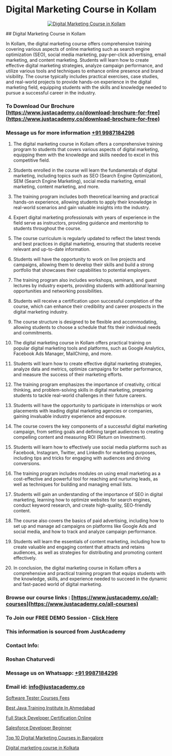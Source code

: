 # Digital Marketing Course in Kollam

<p align="center">
  <a href="https://justacademy.co/course-detail/digital-marketing">
    <img src="https://justacademy.co/storage2/course_image/1676636720_course_image.webp" alt="Digital Marketing Course in Kollam">
  </a>
</p>
## Digital Marketing Course in Kollam

In Kollam, the digital marketing course offers comprehensive training covering various aspects of online marketing such as search engine optimization (SEO), social media marketing, pay-per-click advertising, email marketing, and content marketing. Students will learn how to create effective digital marketing strategies, analyze campaign performance, and utilize various tools and techniques to enhance online presence and brand visibility. The course typically includes practical exercises, case studies, and real-world projects to provide hands-on experience in the digital marketing field, equipping students with the skills and knowledge needed to pursue a successful career in the industry.
### To Download Our Brochure [https://www.justacademy.co/download-brochure-for-free](https://www.justacademy.co/download-brochure-for-free)
### Message us for more information [+91 9987184296](https://api.whatsapp.com/send?phone=919987184296)
1) The digital marketing course in Kollam offers a comprehensive training program to students that covers various aspects of digital marketing, equipping them with the knowledge and skills needed to excel in this competitive field.

2) Students enrolled in the course will learn the fundamentals of digital marketing, including topics such as SEO (Search Engine Optimization), SEM (Search Engine Marketing), social media marketing, email marketing, content marketing, and more.

3) The training program includes both theoretical learning and practical hands-on experience, allowing students to apply their knowledge in real-world scenarios and gain valuable insights into the industry.

4) Expert digital marketing professionals with years of experience in the field serve as instructors, providing guidance and mentorship to students throughout the course.

5) The course curriculum is regularly updated to reflect the latest trends and best practices in digital marketing, ensuring that students receive relevant and up-to-date information.

6) Students will have the opportunity to work on live projects and campaigns, allowing them to develop their skills and build a strong portfolio that showcases their capabilities to potential employers.

7) The training program also includes workshops, seminars, and guest lectures by industry experts, providing students with additional learning opportunities and networking possibilities.

8) Students will receive a certification upon successful completion of the course, which can enhance their credibility and career prospects in the digital marketing industry.

9) The course structure is designed to be flexible and accommodating, allowing students to choose a schedule that fits their individual needs and commitments.

10) The digital marketing course in Kollam offers practical training on popular digital marketing tools and platforms, such as Google Analytics, Facebook Ads Manager, MailChimp, and more.

11) Students will learn how to create effective digital marketing strategies, analyze data and metrics, optimize campaigns for better performance, and measure the success of their marketing efforts.

12) The training program emphasizes the importance of creativity, critical thinking, and problem-solving skills in digital marketing, preparing students to tackle real-world challenges in their future careers.

13) Students will have the opportunity to participate in internships or work placements with leading digital marketing agencies or companies, gaining invaluable industry experience and exposure.

14) The course covers the key components of a successful digital marketing campaign, from setting goals and defining target audiences to creating compelling content and measuring ROI (Return on Investment).

15) Students will learn how to effectively use social media platforms such as Facebook, Instagram, Twitter, and LinkedIn for marketing purposes, including tips and tricks for engaging with audiences and driving conversions.

16) The training program includes modules on using email marketing as a cost-effective and powerful tool for reaching and nurturing leads, as well as techniques for building and managing email lists.

17) Students will gain an understanding of the importance of SEO in digital marketing, learning how to optimize websites for search engines, conduct keyword research, and create high-quality, SEO-friendly content.

18) The course also covers the basics of paid advertising, including how to set up and manage ad campaigns on platforms like Google Ads and social media, and how to track and analyze campaign performance.

19) Students will learn the essentials of content marketing, including how to create valuable and engaging content that attracts and retains audiences, as well as strategies for distributing and promoting content effectively.

20) In conclusion, the digital marketing course in Kollam offers a comprehensive and practical training program that equips students with the knowledge, skills, and experience needed to succeed in the dynamic and fast-paced world of digital marketing.

### Browse our course links : [https://www.justacademy.co/all-courses](https://www.justacademy.co/all-courses) 
### To Join our FREE DEMO Session - [Click Here](https://www.justacademy.co/register-for-course-demo)


### This information is sourced from JustAcademy
### Contact Info:
### Roshan Chaturvedi
### Message us on Whatsapp: [+91 9987184296](https://api.whatsapp.com/send?phone=919987184296)
### Email id: [info@justacademy.co](mailto:info@justacademy.co)
                
[Software Tester Courses Fees](https://www.linkedin.com/pulse/software-tester-courses-fees-justacademy-houston-yssrf?trackingId=Os7UwGH5Qum%2F9vMHMc6vHw%3D%3D&lipi=urn%3Ali%3Apage%3Ad_flagship3_company_admin%3BoeW%2FtgxJQVmhV5nxk7B2LA%3D%3D)

[Best Java Training Institute In Ahmedabad](https://www.linkedin.com/pulse/best-java-training-institute-ahmedabad-justacademy-delhi-tnurc?trackingId=QoE0bzGZf9EfnbgtotR5bg%3D%3D&lipi=urn%3Ali%3Apage%3Ad_flagship3_company_admin%3B3uDtMYf2QJOigjAh01Sv1g%3D%3D)

[Full Stack Developer Certification Online](https://medium.com/@mahi3106/full-stack-developer-certification-online-f58660451bb6)

[Salesforce Developer Beginner](https://medium.com/@namusn/salesforce-developer-beginner-e64c376aa903)

[Top 10 Digital Marketing Courses in Bangalore](https://justacademyin.github.io/justacademy/top-10-digital-marketing-courses-in-bangalore)

[Digital marketing course in Kolkata](https://justacademyin.github.io/justacademy/digital-marketing-course-in-kolkata)


